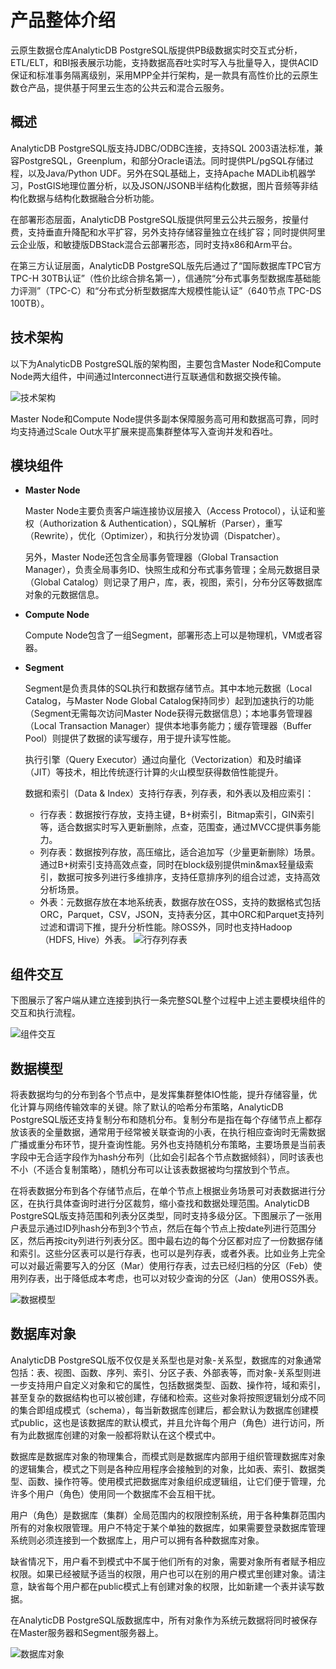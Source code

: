 # 产品整体介绍

云原生数据仓库AnalyticDB PostgreSQL版提供PB级数据实时交互式分析，ETL/ELT，和BI报表展示功能，支持数据高吞吐实时写入与批量导入，提供ACID保证和标准事务隔离级别，采用MPP全并行架构，是一款具有高性价比的云原生数仓产品，提供基于阿里云生态的公共云和混合云服务。

## 概述

AnalyticDB PostgreSQL版支持JDBC/ODBC连接，支持SQL 2003语法标准，兼容PostgreSQL，Greenplum，和部分Oracle语法。同时提供PL/pgSQL存储过程，以及Java/Python UDF。另外在SQL基础上，支持Apache MADLib机器学习，PostGIS地理位置分析，以及JSON/JSONB半结构化数据，图片音频等非结构化数据与结构化数据融合分析功能。

在部署形态层面，AnalyticDB PostgreSQL版提供阿里云公共云服务，按量付费，支持垂直升降配和水平扩容，另外支持存储容量独立在线扩容；同时提供阿里云企业版，和敏捷版DBStack混合云部署形态，同时支持x86和Arm平台。

在第三方认证层面，AnalyticDB PostgreSQL版先后通过了“国际数据库TPC官方TPC-H 30TB认证”（性价比综合排名第一），信通院“分布式事务型数据库基础能力评测”（TPC-C）和“分布式分析型数据库大规模性能认证”（640节点 TPC-DS 100TB）。

## 技术架构

以下为AnalyticDB PostgreSQL版的架构图，主要包含Master Node和Compute Node两大组件，中间通过Interconnect进行互联通信和数据交换传输。

![技术架构](https://static-aliyun-doc.oss-accelerate.aliyuncs.com/assets/img/zh-CN/3061975161/p247460.png)

Master Node和Compute Node提供多副本保障服务高可用和数据高可靠，同时均支持通过Scale Out水平扩展来提高集群整体写入查询并发和吞吐。

## 模块组件

-   **Master Node**

    Master Node主要负责客户端连接协议层接入（Access Protocol），认证和鉴权（Authorization & Authentication），SQL解析（Parser），重写（Rewrite），优化（Optimizer），和执行分发协调（Dispatcher）。

    另外，Master Node还包含全局事务管理器（Global Transaction Manager），负责全局事务ID、快照生成和分布式事务管理；全局元数据目录（Global Catalog）则记录了用户，库，表，视图，索引，分布分区等数据库对象的元数据信息。

-   **Compute Node**

    Compute Node包含了一组Segment，部署形态上可以是物理机，VM或者容器。

-   **Segment**

    Segment是负责具体的SQL执行和数据存储节点。其中本地元数据（Local Catalog，与Master Node Global Catalog保持同步）起到加速执行的功能（Segment无需每次访问Master Node获得元数据信息）；本地事务管理器（Local Transaction Manager）提供本地事务能力；缓存管理器（Buffer Pool）则提供了数据的读写缓存，用于提升读写性能。

    执行引擎（Query Executor）通过向量化（Vectorization）和及时编译（JIT）等技术，相比传统逐行计算的火山模型获得数倍性能提升。

    数据和索引（Data & Index）支持行存表，列存表，和外表以及相应索引：

    -   行存表：数据按行存放，支持主键，B+树索引，Bitmap索引，GIN索引等，适合数据实时写入更新删除，点查，范围查，通过MVCC提供事务能力。
    -   列存表：数据按列存放，高压缩比，适合追加写（少量更新删除）场景。通过B+树索引支持高效点查，同时在block级别提供min&max轻量级索引，数据可按多列进行多维排序，支持任意排序列的组合过滤，支持高效分析场景。
    -   外表：元数据存放在本地系统表，数据存放在OSS，支持的数据格式包括ORC，Parquet，CSV，JSON，支持表分区，其中ORC和Parquet支持列过滤和谓词下推，提升分析性能。除OSS外，同时也支持Hadoop（HDFS, Hive）外表。
    ![行存列存表](https://static-aliyun-doc.oss-accelerate.aliyuncs.com/assets/img/zh-CN/3061975161/p247470.png)


## 组件交互

下图展示了客户端从建立连接到执行一条完整SQL整个过程中上述主要模块组件的交互和执行流程。

![组件交互](https://static-aliyun-doc.oss-accelerate.aliyuncs.com/assets/img/zh-CN/3061975161/p247471.png)

## 数据模型

将表数据均匀的分布到各个节点中，是发挥集群整体IO性能，提升存储容量，优化计算与网络传输效率的关键。除了默认的哈希分布策略，AnalyticDB PostgreSQL版还支持复制分布和随机分布。复制分布是指在每个存储节点上都存放该表的全量数据，通常用于经常被关联查询的小表，在执行相应查询时无需数据广播或重分布环节，提升查询性能。另外也支持随机分布策略，主要场景是当前表字段中无合适字段作为hash分布列（比如会引起各个节点数据倾斜），同时该表也不小（不适合复制策略），随机分布可以让该表数据被均匀摆放到个节点。

在将表数据分布到各个存储节点后，在单个节点上根据业务场景可对表数据进行分区，在执行具体查询时进行分区裁剪，缩小查找和数据处理范围。AnalyticDB PostgreSQL版支持范围和列表分区类型，同时支持多级分区。下图展示了一张用户表显示通过ID列hash分布到3个节点，然后在每个节点上按date列进行范围分区，然后再按city列进行列表分区。图中最右边的每个分区都对应了一份数据存储和索引。这些分区表可以是行存表，也可以是列存表，或者外表。比如业务上完全可以对最近需要写入的分区（Mar）使用行存表，过去已经归档的分区（Feb）使用列存表，出于降低成本考虑，也可以对较少查询的分区（Jan）使用OSS外表。

![数据模型](https://static-aliyun-doc.oss-accelerate.aliyuncs.com/assets/img/zh-CN/3061975161/p247474.png)

## 数据库对象

AnalyticDB PostgreSQL版不仅仅是关系型也是对象-关系型，数据库的对象通常包括：表、视图、函数、序列、索引、分区子表、外部表等，而对象-关系型则进一步支持用户自定义对象和它的属性，包括数据类型、函数、操作符，域和索引，甚至复杂的数据结构也可以被创建，存储和检索。这些对象将按照逻辑划分成不同的集合即组成模式（schema），每当新数据库创建后，都会默认为数据库创建模式public，这也是该数据库的默认模式，并且允许每个用户（角色）进行访问，所有为此数据库创建的对象一般都将默认在这个模式中。

数据库是数据库对象的物理集合，而模式则是数据库内部用于组织管理数据库对象的逻辑集合，模式之下则是各种应用程序会接触到的对象，比如表、索引、数据类型、函数、操作符等。使用模式把数据库对象组织成逻辑组，让它们便于管理，允许多个用户（角色）使用同一个数据库不会互相干扰。

用户（角色）是数据库（集群）全局范围内的权限控制系统，用于各种集群范围内所有的对象权限管理。用户不特定于某个单独的数据库，如果需要登录数据库管理系统则必须连接到一个数据库上，用户可以拥有各种数据库对象。

缺省情况下，用户看不到模式中不属于他们所有的对象，需要对象所有者赋予相应权限。如果已经被赋予适当的权限，用户也可以在别的用户模式里创建对象。请注意，缺省每个用户都在public模式上有创建对象的权限，比如新建一个表并读写数据。

在AnalyticDB PostgreSQL版数据库中，所有对象作为系统元数据将同时被保存在Master服务器和Segment服务器上。

![数据库对象](https://static-aliyun-doc.oss-accelerate.aliyuncs.com/assets/img/zh-CN/3061975161/p247496.png)

